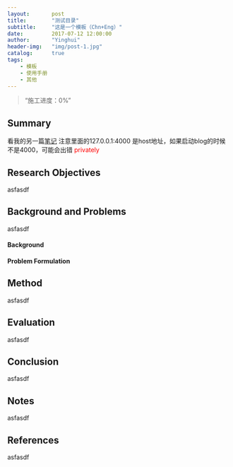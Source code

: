 ```yaml
---
layout:       post
title:        "测试目录"
subtitle:     "这是一个模板（Chn+Eng）"
date:         2017-07-12 12:00:00
author:       "Yinghui"
header-img:   "img/post-1.jpg"
catalog:      true
tags:
    - 模板
    - 使用手册
    - 其他
---
```



> “施工进度：0%”



## Summary

看我的另一篇[笔记](http://127.0.0.1:4000/2018/03/23/MLAPP-Notes/) 注意里面的127.0.0.1:4000 是host地址，如果启动blog的时候不是4000，可能会出错
<font color='red'> privately </font>   


## Research Objectives

asfasdf

## Background and Problems

asfasdf

#### Background

#### Problem Formulation



## Method

asfasdf


## Evaluation

asfasdf


## Conclusion

asfasdf


## Notes


asfasdf


## References

asfasdf
